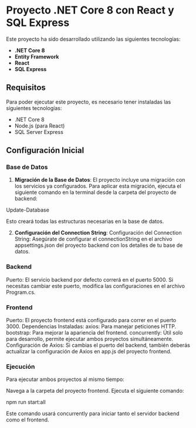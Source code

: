 # Proyecto .NET Core 8 con React y SQL Express

Este proyecto ha sido desarrollado utilizando las siguientes tecnologías:

- **.NET Core 8**
- **Entity Framework**
- **React**
- **SQL Express**

## Requisitos

Para poder ejecutar este proyecto, es necesario tener instaladas las siguientes tecnologías:

- .NET Core 8
- Node.js (para React)
- SQL Server Express

## Configuración Inicial

### Base de Datos

1. **Migración de la Base de Datos**: El proyecto incluye una migración con los servicios ya configurados. Para aplicar esta migración, ejecuta el siguiente comando en la terminal desde la carpeta del proyecto de backend:

Update-Database

Esto creará todas las estructuras necesarias en la base de datos.

2. **Configuración del Connection String**: Configuración del Connection String: Asegúrate de configurar el connectionString en el archivo appsettings.json del proyecto backend con los detalles de tu base de datos.

### Backend
Puerto: El servicio backend por defecto correrá en el puerto 5000. Si necesitas cambiar este puerto, modifica las configuraciones en el archivo Program.cs.

### Frontend
Puerto: El proyecto frontend está configurado para correr en el puerto 3000.
Dependencias Instaladas:
axios: Para manejar peticiones HTTP.
bootstrap: Para mejorar la apariencia del frontend.
concurrently: Útil solo para desarrollo, permite ejecutar ambos proyectos simultáneamente.
Configuración de Axios: Si cambias el puerto del backend, también deberás actualizar la configuración de Axios en app.js del proyecto frontend.

### Ejecución
Para ejecutar ambos proyectos al mismo tiempo:

Navega a la carpeta del proyecto frontend.
Ejecuta el siguiente comando:

npm run start:all

Este comando usará concurrently para iniciar tanto el servidor backend como el frontend.
